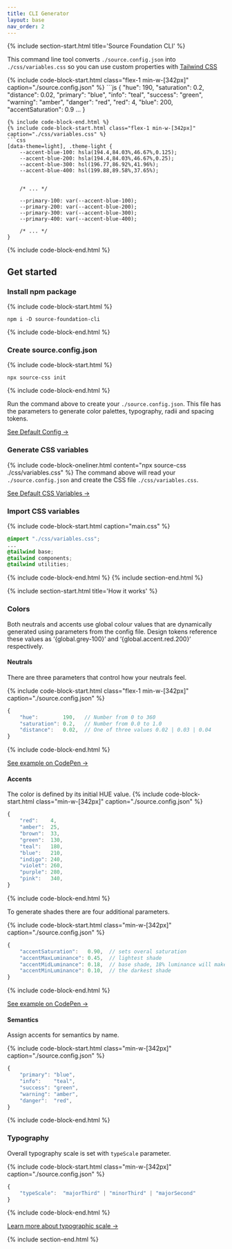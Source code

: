 ```yaml
---
title: CLI Generator
layout: base
nav_order: 2
---
```


{% include section-start.html title='Source Foundation CLI' %}

This command line tool converts `./source.config.json` into `./css/variables.css` 
so you can use custom properties with [Tailwind CSS](./index.md)

<div class="flex flex-row flex-wrap gap-md">
{% include code-block-start.html class="flex-1 min-w-[342px]" caption="./source.config.json" %}
```js
{
    "hue": 190,
    "saturation": 0.2,
    "distance": 0.02,
    "primary": "blue",
    "info": "teal",
    "success": "green",
    "warning": "amber",
    "danger": "red",
    "red": 4,
    "blue": 200,
    "accentSaturation": 0.9
    ...
}

```
{% include code-block-end.html %}
{% include code-block-start.html class="flex-1 min-w-[342px]" caption="./css/variables.css" %}
```css
[data-theme=light], .theme-light {
    --accent-blue-100: hsla(194.4,84.03%,46.67%,0.125);
    --accent-blue-200: hsla(194.4,84.03%,46.67%,0.25);
    --accent-blue-300: hsl(196.77,86.92%,41.96%);
    --accent-blue-400: hsl(199.88,89.58%,37.65%);


    /* ... */

    --primary-100: var(--accent-blue-100);
    --primary-200: var(--accent-blue-200);
    --primary-300: var(--accent-blue-300);
    --primary-400: var(--accent-blue-400);
    
    /* ... */
}
```
{% include code-block-end.html %}
</div>

## Get started

### Install npm package

{% include code-block-start.html %}
```en
npm i -D source-foundation-cli
```
{% include code-block-end.html %}


### Create source.config.json
{% include code-block-start.html %}
```en
npx source-css init
```
{% include code-block-end.html %}

Run the command above to create your `./source.config.json`. This file has the parameters to generate color palettes, typography, radii and spacing tokens.

<a href="https://github.com/namad/source-tw-playground/blob/main/src/source.config.json" target="_blank">See Default Config →</a>

### Generate CSS variables
{% include code-block-oneliner.html content="npx source-css ./css/variables.css" %}
The command above will read your `./source.config.json` and create the CSS file `./css/variables.css`.

<a href="https://github.com/namad/source-tw-playground/blob/main/src/source-variables.css" target="_blank">See Default CSS Variables →</a>

### Import CSS variables
{% include code-block-start.html caption="main.css" %}
```css
@import "./css/variables.css";
...
@tailwind base;
@tailwind components;
@tailwind utilities;
```
{% include code-block-end.html %}
{% include section-end.html %}


{% include section-start.html title='How it works' %}
### Colors

Both neutrals and accents use global colour values that are dynamically generated using parameters from the config file. Design tokens reference these values as ‘{global.grey-100}’ and ‘{global.accent.red.200}’ respectively.

#### Neutrals

There are three parameters that control how your neutrals feel.

{% include code-block-start.html class="flex-1 min-w-[342px]" caption="./source.config.json" %}
```js
{
    "hue":        190,   // Number from 0 to 360
    "saturation": 0.2,   // Number from 0.0 to 1.0
    "distance":   0.02,  // One of three values 0.02 | 0.03 | 0.04
}

```
{% include code-block-end.html %}

<a href="https://codepen.io/oxn-krtv/full/ExOwLBz" target="_blank">See example on CodePen →</a>

#### Accents
The color is defined by its initial HUE value. 
{% include code-block-start.html class="min-w-[342px]" caption="./source.config.json" %}
```js
{
    "red":    4,
    "amber":  25,
    "brown":  33,
    "green":  130,
    "teal":   180,
    "blue":   210,
    "indigo": 240,
    "violet": 260,
    "purple": 280,
    "pink":   340,
}
```
{% include code-block-end.html %}

To generate shades there are four additional parameters.

{% include code-block-start.html class="min-w-[342px]" caption="./source.config.json" %}
```js
{
    "accentSaturation":   0.90,  // sets overal saturation
    "accentMaxLuminance": 0.45,  // lightest shade
    "accentMidLuminance": 0.18,  // base shade, 18% luminance will make 4.5 : 1 contrast ratio 
    "accentMinLuminance": 0.10,  // the darkest shade
}
```
{% include code-block-end.html %}

<a href="https://codepen.io/oxn-krtv/full/ExOwmaq" target="_blank">See example on CodePen →</a>

#### Semantics

Assign accents for semantics by name.

{% include code-block-start.html class="min-w-[342px]" caption="./source.config.json" %}
```js
{
    "primary": "blue",
    "info":    "teal",
    "success": "green",
    "warning": "amber",
    "danger":  "red",
}
```
{% include code-block-end.html %}

### Typography
Overall typography scale is set with `typeScale` parameter. 

{% include code-block-start.html class="min-w-[342px]" caption="./source.config.json" %}
```js
{
    "typeScale":  "majorThird" | "minorThird" | "majorSecond"
}
```
{% include code-block-end.html %}

<a href="https://designcode.io/typographic-scales" target="_blank">Learn more about typographic scale →</a>

{% include section-end.html %}
